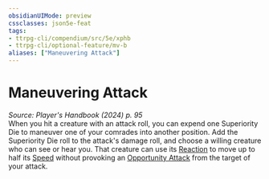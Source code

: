 ```yaml
---
obsidianUIMode: preview
cssclasses: json5e-feat
tags:
- ttrpg-cli/compendium/src/5e/xphb
- ttrpg-cli/optional-feature/mv-b
aliases: ["Maneuvering Attack"]
---
```

# Maneuvering Attack
*Source: Player's Handbook (2024) p. 95*  
When you hit a creature with an attack roll, you can expend one Superiority Die to maneuver one of your comrades into another position. Add the Superiority Die roll to the attack's damage roll, and choose a willing creature who can see or hear you. That creature can use its [Reaction](Misc%20Files/CLI/rules/variant-rules/reaction-xphb.md) to move up to half its [Speed](Misc%20Files/CLI/rules/variant-rules/speed-xphb.md) without provoking an [Opportunity Attack](Misc%20Files/CLI/rules/actions.md#Opportunity%20Attack) from the target of your attack.